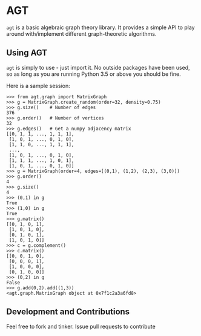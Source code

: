 AGT
===

`agt` is a basic algebraic graph theory library. It provides a simple API to
play around with/implement different graph-theoretic algorithms.

## Using AGT

`agt` is simply to use - just import it. No outside packages have been used, so
as long as you are running Python 3.5 or above you should be fine.

Here is a sample session:

    >>> from agt.graph import MatrixGraph
    >>> g = MatrixGraph.create_random(order=32, density=0.75)
    >>> g.size()    # Number of edges
    376
    >>> g.order()   # Number of vertices
    32
    >>> g.edges()   # Get a numpy adjacency matrix
	[[0, 1, 1, ..., 1, 1, 1],
	 [1, 0, 1, ..., 0, 1, 0],
	 [1, 1, 0, ..., 1, 1, 1],
	 ..., 
	 [1, 0, 1, ..., 0, 1, 0],
	 [1, 1, 1, ..., 1, 0, 1],
	 [1, 0, 1, ..., 0, 1, 0]]
    >>> g = MatrixGraph(order=4, edges=[(0,1), (1,2), (2,3), (3,0)])
    >>> g.order()
    4
    >>> g.size()
    4
    >>> (0,1) in g
    True
    >>> (1,0) in g
    True
    >>> g.matrix()
    [[0, 1, 0, 1],
     [1, 0, 1, 0],
     [0, 1, 0, 1],
     [1, 0, 1, 0]]
    >>> c = g.complement()
    >>> c.matrix()
    [[0, 0, 1, 0],
     [0, 0, 0, 1],
     [1, 0, 0, 0],
     [0, 1, 0, 0]]
    >>> (0,2) in g
    False
    >>> g.add(0,2).add((1,3))
    <agt.graph.MatrixGraph object at 0x7f1c2a3a6fd8>

## Development and Contributions

Feel free to fork and tinker. Issue pull requests to contribute
